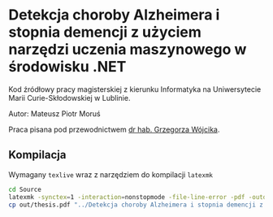 # Detekcja choroby Alzheimera i stopnia demencji z użyciem narzędzi uczenia maszynowego w środowisku .NET

Kod źródłowy pracy magisterskiej z kierunku Informatyka na Uniwersytecie Marii Curie-Skłodowskiej w Lublinie.

Autor: Mateusz Piotr Moruś

Praca pisana pod przewodnictwem [dr hab. Grzegorza Wójcika](https://gmwojcik.pl/).

## Kompilacja

Wymagany `texlive` wraz z narzędziem do kompilacji `latexmk`

``` bash
cd Source
latexmk -synctex=1 -interaction=nonstopmode -file-line-error -pdf -outdir=out thesis.tex
cp out/thesis.pdf "../Detekcja choroby Alzheimera i stopnia demencji z użyciem narzędzi uczenia maszynowego w środowisku .NET.pdf"
```
